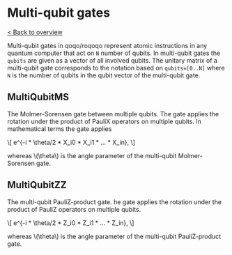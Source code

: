 # Multi-qubit gates

[< Back to overview](intro.md)

Multi-qubit gates in qoqo/roqoqo represent atomic instructions in any quantum computer that act on `N` number of qubits. In multi-qubit gates the `qubits` are given as a vector of all involved qubits. The unitary matrix of a multi-qubit gate corresponds to the notation based on `qubits=[0..N]` where `N` is the number of qubits in the qubit vector of the multi-qubit gate.

## MultiQubitMS

The Molmer-Sorensen gate between multiple qubits. The gate applies the rotation under the product of PauliX operators on multiple qubits. In mathematical terms the gate applies

\\[
    e^{-i * \theta/2 * X_i0 * X_i1 * ... * X_in},
\\]

whereas \\(\theta\\) is the angle parameter of the multi-qubit Molmer-Sorensen gate.

## MultiQubitZZ

The multi-qubit PauliZ-product gate. he gate applies the rotation under the product of PauliZ operators on multiple qubits.

\\[
    e^{-i * \theta/2 * Z_i0 * Z_i1 * ... * Z_in},
\\]

whereas \\(\theta\\) is the angle parameter of the multi-qubit PauliZ-product gate.
